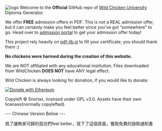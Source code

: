 ![logo](https://wcu.edu.pl/assets/Wild_Chicken.svg)
Welcome to the **Official** GitHub repo of [Wild Chicken University](https://wcu.edu.pl) Diploma Generator.

We offer **FREE** admission offers in PDF. This is not a REAL admission offer, but it can certainly make you feel better since you've got “somewhere” to go. Head over to [admission portal](https://admission.wcu.edu.pl) to get your admission offer today!

This project rely heavily on [pdf-lib.js](https://pdf-lib.js.org) to fill your certificate; you should thank them :)

**No chickens were harmed during the creation of this website.** 

We are NOT affiliated with any educational institution. Files downloaded from WildChicken **DOES NOT** have ANY legal effect. 

Wild Chicken is always looking for donation, if you would like to donate:

[![Donate with Ethereum](https://en.cryptobadges.io/badge/big/0x6b05Ce9c673c762538cfC9c4cb07e0da00B376AB?showBalance=true)](https://en.cryptobadges.io/donate/0x6b05Ce9c673c762538cfC9c4cb07e0da00B376AB)

Copyleft © Snorlax, licensed under GPL v3.0. Assets have their own licenses(normally copylefted).

--- Chinese Version Below ---

爲了讓無家可歸的孤兒們feel better，寫下了這個頁面，獲取免費的錄取通知書
